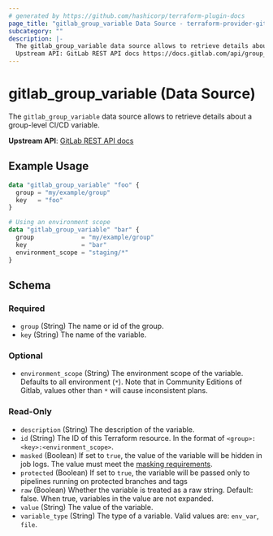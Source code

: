 ```yaml
---
# generated by https://github.com/hashicorp/terraform-plugin-docs
page_title: "gitlab_group_variable Data Source - terraform-provider-gitlab"
subcategory: ""
description: |-
  The gitlab_group_variable data source allows to retrieve details about a group-level CI/CD variable.
  Upstream API: GitLab REST API docs https://docs.gitlab.com/api/group_level_variables/
---
```


# gitlab_group_variable (Data Source)

The `gitlab_group_variable` data source allows to retrieve details about a group-level CI/CD variable.

**Upstream API**: [GitLab REST API docs](https://docs.gitlab.com/api/group_level_variables/)

## Example Usage

```terraform
data "gitlab_group_variable" "foo" {
  group = "my/example/group"
  key   = "foo"
}

# Using an environment scope
data "gitlab_group_variable" "bar" {
  group             = "my/example/group"
  key               = "bar"
  environment_scope = "staging/*"
}
```

<!-- schema generated by tfplugindocs -->
## Schema

### Required

- `group` (String) The name or id of the group.
- `key` (String) The name of the variable.

### Optional

- `environment_scope` (String) The environment scope of the variable. Defaults to all environment (`*`). Note that in Community Editions of Gitlab, values other than `*` will cause inconsistent plans.

### Read-Only

- `description` (String) The description of the variable.
- `id` (String) The ID of this Terraform resource. In the format of `<group>:<key>:<environment_scope>`.
- `masked` (Boolean) If set to `true`, the value of the variable will be hidden in job logs. The value must meet the [masking requirements](https://docs.gitlab.com/ci/variables/#masked-variables).
- `protected` (Boolean) If set to `true`, the variable will be passed only to pipelines running on protected branches and tags
- `raw` (Boolean) Whether the variable is treated as a raw string. Default: false. When true, variables in the value are not expanded.
- `value` (String) The value of the variable.
- `variable_type` (String) The type of a variable. Valid values are: `env_var`, `file`.
